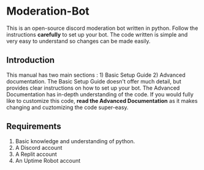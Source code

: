 # Moderation-Bot

This is an open-source discord moderation bot written in python. Follow the instructions **carefully** to set up your bot. The code written is simple and very easy to understand so changes can be made easily.

## Introduction
This manual has two main sections : 1) Basic Setup Guide 2) Advanced documentation. The Basic Setup Guide doesn't offer much detail, but provides clear instructions on how to set up your bot. The Advanced Documentation has in-depth understanding of the code. If you would fully like to customize this code, **read the Advanced Documentation** as it makes changing and cuztomizing the code super-easy.

## Requirements 
1) Basic knowledge and understanding of python.
2) A Discord account
3) A Replit account
4) An Uptime Robot account

